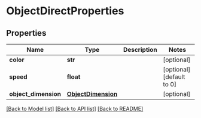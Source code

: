 # ObjectDirectProperties

## Properties
Name | Type | Description | Notes
------------ | ------------- | ------------- | -------------
**color** | **str** |  | [optional] 
**speed** | **float** |  | [optional] [default to 0]
**object_dimension** | [**ObjectDimension**](ObjectDimension.md) |  | [optional] 

[[Back to Model list]](../README.md#documentation-for-models) [[Back to API list]](../README.md#documentation-for-api-endpoints) [[Back to README]](../README.md)

